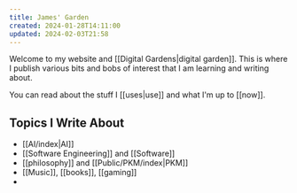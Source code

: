 ```yaml
---
title: James' Garden
created: 2024-01-28T14:11:00
updated: 2024-02-03T21:58
---
```

Welcome to my website and [[Digital Gardens|digital garden]]. This is where I publish various bits and bobs of interest that I am learning and writing about. 

You can read about the stuff I [[uses|use]] and what I'm up to [[now]].


## Topics I Write About

 - [[AI/index|AI]]
 - [[Software Engineering]] and [[Software]]
 - [[philosophy]] and [[Public/PKM/index|PKM]]
 - [[Music]], [[books]], [[gaming]]
 - 

